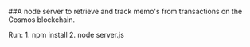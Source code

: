 ##A node server to retrieve and track memo's from transactions on the Cosmos blockchain.


Run: 1. npm install 2. node server.js